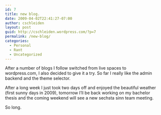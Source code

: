 ```yaml
---
id: 7
title: new blog.
date: 2009-04-02T22:41:27-07:00
author: cschleiden
layout: post
guid: http://cschleiden.wordpress.com/?p=7
permalink: /new-blog/
categories:
  - Personal
  - Rant
  - Uncategorized
---
```

<p style="text-align:left;">
  After a number of blogs I follow switched from live spaces to wordpress.com, I also decided to give it a try. So far I really like the admin backend and the theme selector.
</p>

<p style="text-align:left;">
  After a long week I just took two days off and enjoyed the beautiful weather (first sunny days in 2009), tomorrow I&#8217;ll be back working on my bachelor thesis and the coming weekend will see a new sechsta sinn team meeting.
</p>

<p style="text-align:left;">
  <p style="text-align:left;">
    So long.
  </p>